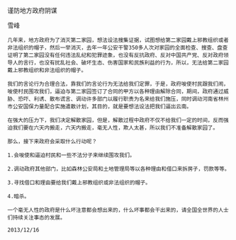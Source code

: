 谨防地方政府阴谋

雪峰


    几年来，地方政府为了消灭第二家园，想法设法搜集证据，试图想给第二家园戴上邪教组织或者非法组织的帽子，然后一举消灭，去年一年公安干警350多人次对家园的全面检查、搜查、盘查证明了第二家园没有任何违法乱纪和犯罪迹象，也没有反抗政府、反对中国共产党、反对政府领导人的言行，也没有扰乱社会、破坏生态、伤害国家和民族利益的行为，所以，无法给第二家园戴上邪教组织和非法组织的帽子。

    我们的言论行为合理合法，靠我们的言论行为无法给我们定罪，于是，政府唆使村民跟我们闹，唆使村民围攻我们，逼迫与第二家园签订了合同的甲方以各种理由解除合同，期间，政府通过威胁、恐吓、利诱、散布谎言、调动许多部门以履行职责为名来给我们施压，同时调动河南省林州市公安国保力量配合实施遣散计划，其目的，就是要想法设法把我们逼出云南。

    在强大的压力下，我们决定解散家园，但是，解散过程中政府不仅不给我们一定的时间，反而强迫我们要在六天内搬走，六天内搬走，毫无人性，欺人太甚，所以我们不准备解散家园了。

    那么，接下来政府会采取什么行动呢？

    1.会唆使和逼迫村民和一些不法分子来继续围攻我们。

    2.调动政府其他部门，比如森林公安局和土地管理局等以各种理由和借口来拆房子，罚款等等。

    3.寻找借口和理由要给我们戴上邪教组织或非法组织的帽子。

    4.暗杀。

    一个毫无人性的政府是什么坏注意都会想出来的，什么坏事都会干出来的，请全国全世界的人士们持续关注事态的发展。

    2013/12/16



